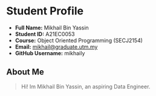 # Student Profile

- **Full Name:** Mikhail Bin Yassin
- **Student ID:** A21EC0053
- **Course:** Object Oriented Programming (SECJ2154)
- **Email:** mikhail@graduate.utm.my
- **GitHub Username:** mikhaiIy

## About Me
> Hi! Im Mikhail Bin Yassin, an aspiring Data Engineer. 
